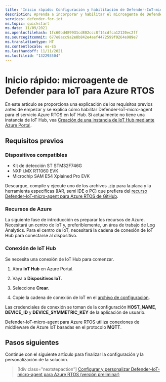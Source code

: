 ```yaml
---
title: 'Inicio rápido: Configuración y habilitación de Defender-IoT-micro-agent para Azure RTOS'
description: Aprenda a incorporar y habilitar el microagente de Defender para IoT para el servicio Azure RTOS en Azure IoT Hub.
services: defender-for-iot
ms.topic: quickstart
ms.date: 11/09/2021
ms.openlocfilehash: 1fc60bd489931cd802ccc8f14cdfca12120ec2ff
ms.sourcegitcommit: 677e8acc9a2e8b842e4aef4472599f9264e989e7
ms.translationtype: HT
ms.contentlocale: es-ES
ms.lasthandoff: 11/11/2021
ms.locfileid: "132293504"
---
```

# <a name="quickstart-defender-iot-micro-agent-for-azure-rtos"></a>Inicio rápido: microagente de Defender para IoT para Azure RTOS

En este artículo se proporciona una explicación de los requisitos previos antes de empezar y se explica cómo habilitar Defender-IoT-micro-agent para el servicio Azure RTOS en IoT Hub. Si actualmente no tiene una instancia de IoT Hub, vea [Creación de una instancia de IoT Hub mediante Azure Portal](../../iot-hub/iot-hub-create-through-portal.md).

## <a name="prerequisites"></a>Requisitos previos 

### <a name="supported-devices"></a>Dispositivos compatibles

- Kit de detección ST STM32F746G
- NXP i.MX RT1060 EVK
- Microchip SAM E54 Xplained Pro EVK

Descargue, compile y ejecute uno de los archivos .zip para la placa y la herramienta específicas (IAR, semi IDE o PC) que prefiera del [recurso Defender-IoT-micro-agent para Azure RTOS de GitHub](https://github.com/azure-rtos/azure-iot-preview/releases).

### <a name="azure-resources"></a>Recursos de Azure

La siguiente fase de introducción es preparar los recursos de Azure. Necesitará un centro de IoT y, preferiblemente, un área de trabajo de Log Analytics. Para el centro de IoT, necesitará la cadena de conexión de IoT Hub para conectarse al dispositivo. 
  
### <a name="iot-hub-connection"></a>Conexión de IoT Hub

Se necesita una conexión de IoT Hub para comenzar. 

1. Abra **IoT Hub** en Azure Portal.

1. Vaya a **Dispositivos IoT**.

1. Seleccione **Crear**.

1. Copie la cadena de conexión de IoT en el [archivo de configuración](how-to-azure-rtos-security-module.md).

Las credenciales de conexión se toman de la configuración **HOST_NAME**, **DEVICE_ID** y **DEVICE_SYMMETRIC_KEY** de la aplicación de usuario.

Defender-IoT-micro-agent para Azure RTOS utiliza conexiones de middleware de Azure IoT basadas en el protocolo **MQTT**.

## <a name="next-steps"></a>Pasos siguientes

Continúe con el siguiente artículo para finalizar la configuración y la personalización de la solución.

> [!div class="nextstepaction"]
> [Configurar y personalizar Defender-IoT-micro-agent para Azure RTOS (versión preliminar)](how-to-azure-rtos-security-module.md)
